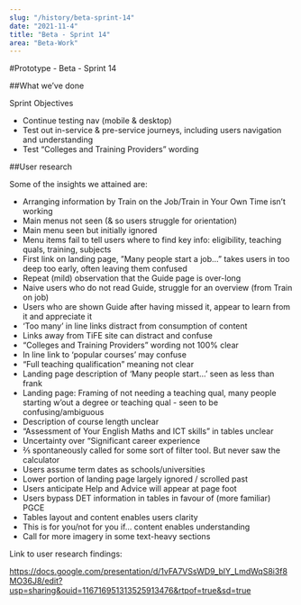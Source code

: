 ```yaml
---
slug: "/history/beta-sprint-14"
date: "2021-11-4"
title: "Beta - Sprint 14"
area: "Beta-Work"
---
```


#Prototype - Beta - Sprint 14

##What we’ve done

Sprint Objectives

- Continue testing nav (mobile & desktop)
- Test out in-service & pre-service journeys, including users navigation and understanding
- Test “Colleges and Training Providers” wording

##User research

Some of the insights we attained are:

- Arranging information by Train on the Job/Train in Your Own Time isn’t working
- Main menus not seen (& so users struggle for orientation)
- Main menu seen but initially ignored
- Menu items fail to tell users where to find key info: eligibility, teaching quals, training, subjects
- First link on landing page, ”Many people start a job…” takes users in too deep too early, often leaving them confused
- Repeat (mild) observation that the Guide page is over-long
- Naive users who do not read Guide, struggle for an overview (from Train on job)
- Users who are shown Guide after having missed it, appear to learn from it and appreciate it
- ‘Too many’ in line links distract from consumption of content
- Links away from TiFE site can distract and confuse
- “Colleges and Training Providers” wording not 100% clear
- In line link to ‘popular courses’ may confuse
- “Full teaching qualification” meaning not clear
- Landing page description of ‘Many people start…’ seen as less than frank
- Landing page: Framing of not needing a teaching qual, many people starting w’out a degree or teaching qual - seen to be confusing/ambiguous
- Description of course length unclear
- “Assessment of Your English Maths and ICT skills” in tables unclear
- Uncertainty over “Significant career experience
- ⅖ spontaneously called for some sort of filter tool. But never saw the calculator
- Users assume term dates as schools/universities
- Lower portion of landing page largely ignored / scrolled past
- Users anticipate Help and Advice will appear at page foot
- Users bypass DET information in tables in favour of (more familiar) PGCE
- Tables layout and content enables users clarity
- This is for you/not for you if… content enables understanding
- Call for more imagery in some text-heavy sections

Link to user research findings:

https://docs.google.com/presentation/d/1vFA7VSsWD9_blY_LmdWqS8i3f8MO36J8/edit?usp=sharing&ouid=116716951313525913476&rtpof=true&sd=true

